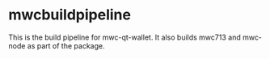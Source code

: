 # mwcbuildpipeline

This is the build pipeline for mwc-qt-wallet. It also builds mwc713 and mwc-node as part of the package.


